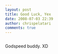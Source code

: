 ```yaml
---
layout: post
title: Good Luck, Yex
date: 2008-07-03 22:39
author: chrispelatari
comments: true
---
```

<p>   </p><div class="wlWriterSmartContent" id="scid:5737277B-5D6D-4f48-ABFC-DD9C333F4C5D:28492517-ff36-4424-8de6-68e6d2e272c4" style="display:inline;margin:0;padding:0;"><div id="8d6ed373-08ea-457b-8ced-c684a0ff6b47" style="margin:0;padding:0;display:inline;"><div><a href="http://www.youtube.com/watch?v=g40c6iAEHpc&amp;hl=en&amp;fs=1" target="_new"><img src="http://bluefenix.net/blog/images/bluefenix_net/blog/WindowsLiveWriter/GoodLuckYex_13EAD/video3a81078b7f5c.jpg" alt="" /></a></div></div></div>   <p>Godspeed buddy. XD</p>
